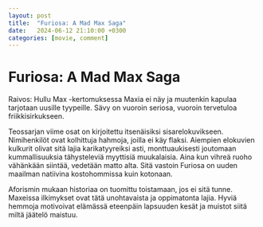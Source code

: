 ```yaml
---
layout: post
title:  "Furiosa: A Mad Max Saga"
date:   2024-06-12 21:10:00 +0300
categories: [movie, comment]
---
```


# Furiosa: A Mad Max Saga

Raivos: Hullu Max -kertomuksessa Maxia ei näy ja muutenkin kapulaa tarjotaan uusille tyypeille. Sävy on vuoroin seriosa, vuoroin tervetuloa friikkisirkukseen.

Teossarjan viime osat on kirjoitettu itsenäisiksi sisarelokuvikseen. Nimihenkilöt ovat kolhittuja hahmoja, joilla ei käy flaksi. Aiempien elokuvien kulkurit olivat sitä lajia karikatyyreiksi asti, monttuaukisesti joutomaan kummallisuuksia tähysteleviä myyttisiä muukalaisia. Aina kun vihreä ruoho vähänkään siintää, vedetään matto alta. Sitä vastoin Furiosa on uuden maailman natiivina kostohommissa kuin kotonaan.

Aforismin mukaan historiaa on tuomittu toistamaan, jos ei sitä tunne. Maxeissa ilkimykset ovat tätä unohtavaista ja oppimatonta lajia. Hyviä hemmoja motivoivat elämässä eteenpäin lapsuuden kesät ja muistot siitä miltä jäätelö maistuu.

[//]: # "https://www.imdb.com/title/tt12037194/"
